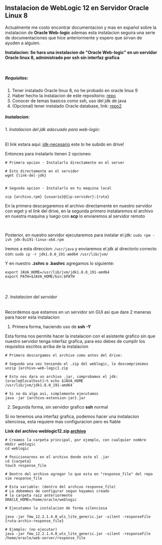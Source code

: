 ## Instalacion de WebLogic 12 en Servidor Oracle Linux 8

Actualmente me costo encontrar documentacion 
y mas en español sobre la instalacion de **Oracle
Web-logic** ademas esta instalacion seguira una serie
de documentaciones que hice anteriormente y espero
que sirvan de ayuden a alguien.

**Instalacion: Se hara una instalacion de "Oracle 
Web-logic" en un servidor Oracle linux 8, administrado
por ssh sin interfaz grafica**

<br>

##### Requisitos: 

1. Tener instalado Oracle linux 8, no he probado en oracle linux 9
2. Haber hecho la instalacion de este repositorio: [repo](https://github.com/D4rk61/sshX11)
3. Conocer de temas basicos como ssh, uso del jdk de java
4. (Opcional) tener instalado Oracle database, link: [repo2](https://github.com/D4rk61/Oracle-database)

##### Instalacion:

###### 1. Instalacion del jdk adecuado para web-logic:

El link estara aqui: [jdk-necesario](https://drive.google.com/file/d/1nPmUy0XEPSohDLVxVwUp2JAXGorsiBvv/view?usp=sharing) este lo he subido en drive!

Entonces para instalarlo tienen 2 opciones:

```shell
# Primera opcion - Instalarlo directamente en el server

# Esto directamente en el servidor
wget {link-del-jdk}


# Segunda opcion - Instalarlo en tu maquina local

scp {archivo.rpm} {usuario}@{ip-servidor}:{ruta}
```

En la primera descargaremos el archivo directamente en nuestro
servidor con wget y el link del drive, en la segunda primero 
instalaremos el archivo en nuestra maquina y luego con **scp** 
lo enviaremos al servidor remoto

<br>

Posterior, en nuestro servidor ejecutaremos para instalar el jdk:
`sudo rpm -ivh jdk-8u191-linux-x64.rpm`

Iremos a esta direccion: `/usr/java` y enviaremos el jdk al directorio 
correcto con: `sudo cp -r jdk1.8.0_191-amd64 /usr/lib/jvm/`

Y en nuestro **.zshrc o .bashrc** agregamos lo siguiente:

```shell
export JAVA_HOME=/usr/lib/jvm/jdk1.8.0_191-amd64
export PATH=$JAVA_HOME/bin:$PATH
```

<br>

###### 2. Instalacion del servidor

Recordemos que estamos en un servidor sin GUI asi que dare 2 maneras
para hacer esta instalacion:


1. Primera forma, haciendo uso de **ssh -Y**

Esta forma nos permite hacer la instalacion con el asistente grafico 
sin que nuestro servidor tenga interfaz grafica, para eso 
debes de cumplir los requisitos escritos arriba de la instalacion

```shell
# Primero descargamos el archivo como antes del drive:

# Segundo una vez teniendo el .zip del weblogic, lo descomprimimos
unzip {archivo-web-logic}.zip

# Esto nos dara un archivo .jar, comprobamos el jdk:
[oracle@localhost]~% echo $JAVA_HOME
/usr/lib/jvm/jdk1.8.0_191-amd64

# Si no da algo asi, simplemente ejecutamos
java -jar {archivo-extension-jar}.jar
```

2. Segunda forma, sin servidor grafico **ssh** normal

Si no tenemos una interfaz grafica, podemos hacer una 
instalacion silenciosa, esta requiere mas configuracion pero es 
fiable

**Link del archivo weblogic12.zip [archivo](https://drive.google.com/file/d/1m_WpBQmlzQeWgFSQfsddOFmBbWEvy3vy/view?usp=sharing)**

```shell
# Creamos la carpeta principal, por ejemplo, con cualquier nombre
mkdir weblogic
cd weblogic

# Posicionarnos en el archivo donde este el .jar
cd {carpeta}
touch response_file

# Dentro del archivo agregar lo que esta en "response_file" del repo
vim response_file

# Esta variable: (dentro del archivo response_file)
# La debemmos de configurar segun hayamos creado 
# la carpeta raiz anteriormente
ORACLE_HOME=/home/oracle/weblogic

# Ejecutamos la instalacion de forma silenciosa

java -jar fmw_12.2.1.4.0_wls_lite_generic.jar -silent -responseFile {ruta-archiv-response_file}

# Ejemplo: (no ejecutar)
java -jar fmw_12.2.1.4.0_wls_lite_generic.jar -silent -responseFile /home/oracle/web-server/response_file
```